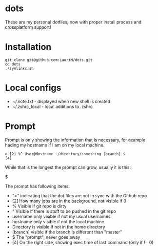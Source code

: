 # dots

These are my personal dotfiles, now with proper install process and crossplatform support!

# Installation

    git clone git@github.com:LauriM/dots.git
    cd dots
    ./symlinks.sh

# Local configs

* ~/.note.txt - displayed when new shell is created
* ~/.zshrc_local - local additions to .zshrc

# Prompt

Prompt is only showing the information that is necessary, for example hading my hostname if I am on my local machine.

    > [2] %^ User@Hostname ~/directory/something [branch] $                               [4]

While that is the longest the prompt can grow, usually it is this:

$

The prompt has following items:

* ">" indicating that the dot files are not in sync with the Github repo
* [2] How many jobs are in the background, not visible if 0
* % Visible if git repo is dirty
* ^ Visible if there is stuff to be pushed in the git repo
* username only visible if not my usual usernames
* hostname only visible if not the local machine
* Directory is visible if not in the home directory
* [branch] visible if the branch is different than "master"
* $ The "prompt", never goes away
* [4] On the right side, showing exec time of last command (only if != 0)
